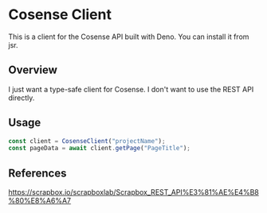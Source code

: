 # Cosense Client

This is a client for the Cosense API built with Deno. You can install it from
jsr.

## Overview

I just want a type-safe client for Cosense. I don't want to use the REST API
directly.

## Usage

```typescript
const client = CosenseClient("projectName");
const pageData = await client.getPage("PageTitle");
```

## References

https://scrapbox.io/scrapboxlab/Scrapbox_REST_API%E3%81%AE%E4%B8%80%E8%A6%A7
